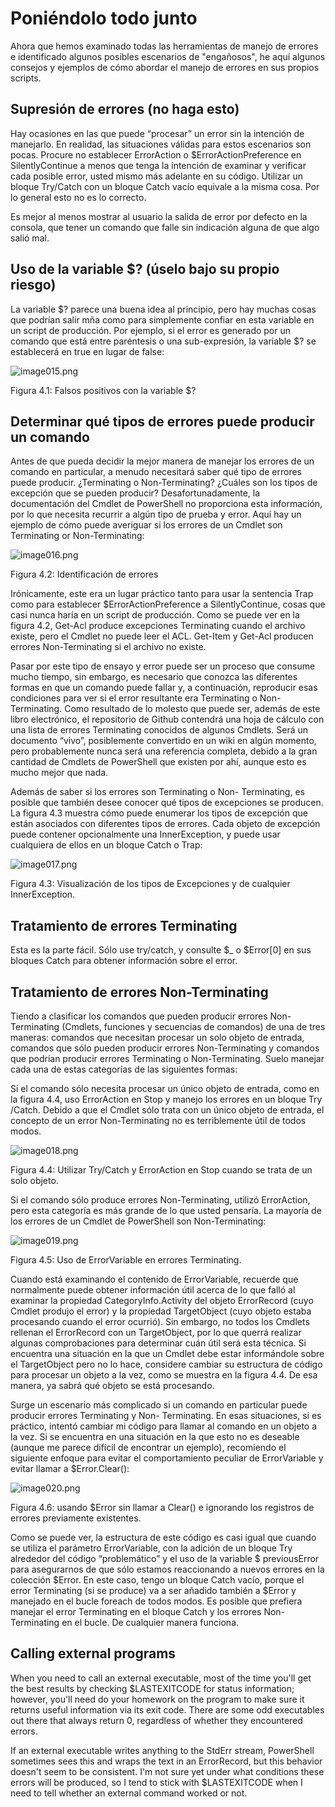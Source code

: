 # Poniéndolo todo junto
Ahora que hemos examinado todas las herramientas de manejo de errores e identificado algunos posibles escenarios de "engañosos", he aquí algunos consejos y ejemplos de cómo abordar el manejo de errores en sus propios scripts.

## Supresión de errores (no haga esto)

Hay ocasiones en las que puede “procesar” un error sin la intención de manejarlo. En realidad, las situaciones válidas para estos escenarios son pocas. Procure no establecer ErrorAction o $ErrorActionPreference  en SilentlyContinue a menos que tenga la intención de examinar y verificar cada posible error, usted mismo más adelante en su código. Utilizar un bloque Try/Catch con un bloque Catch vacío equivale a la misma cosa. Por lo general esto no es lo correcto.

Es mejor al menos mostrar al usuario la salida de error por defecto en la consola, que tener un comando que falle sin indicación alguna de que algo salió mal.

## Uso de la variable $? (úselo bajo su propio riesgo)

La variable $? parece una buena idea al principio, pero hay muchas cosas que podrían salir mña como para simplemente confiar en esta variable en un script de producción. Por ejemplo, si el error es generado por un comando que está entre paréntesis o una sub-expresión, la variable $? se establecerá en true en lugar de false:

![image015.png](images/image015.png)

Figura 4.1: Falsos positivos con la variable $?

## Determinar qué tipos de errores puede producir un comando

Antes de que pueda decidir la mejor manera de manejar los errores de un comando en particular, a menudo necesitará saber qué tipo de errores puede producir. ¿Terminating o Non-Terminating? ¿Cuáles son los tipos de excepción que se pueden producir? Desafortunadamente, la documentación del Cmdlet de PowerShell no proporciona esta información, por lo que necesita recurrir a algún tipo de prueba y error. Aquí hay un ejemplo de cómo puede averiguar si los errores de un Cmdlet son Terminating or Non-Terminating:

![image016.png](images/image016.png)

Figura 4.2: Identificación de errores

Irónicamente, este era un lugar práctico tanto para usar la sentencia Trap como para establecer $ErrorActionPreference a SilentlyContinue, cosas que casi nunca haría en un script de producción. Como se puede ver en la figura 4.2, Get-Acl produce excepciones Terminating cuando el archivo existe, pero el Cmdlet no puede leer el ACL. Get-Item y Get-Acl producen errores Non-Terminating si el archivo no existe.

Pasar por este tipo de ensayo y error puede ser un proceso que consume mucho tiempo, sin embargo, es necesario que conozca las diferentes formas en que un comando puede fallar y, a continuación, reproducir esas condiciones para ver si el error resultante era Terminating o Non-Terminating. Como resultado de lo molesto que puede ser, además de este libro electrónico, el repositorio de Github contendrá una hoja de cálculo con una lista de errores Terminating conocidos de algunos Cmdlets. Será un documento “vivo”, posiblemente convertido en un wiki en algún momento, pero probablemente nunca será una referencia completa, debido a la gran cantidad de Cmdlets de PowerShell que existen por ahí, aunque esto es mucho mejor que nada.

Además de saber si los errores son Terminating o Non- Terminating, es posible que también desee conocer qué tipos de excepciones se producen. La figura 4.3 muestra cómo puede enumerar los tipos de excepción que están asociados con diferentes tipos de errores. Cada objeto de excepción puede contener opcionalmente una InnerException, y puede usar cualquiera de ellos en un bloque Catch o Trap:

![image017.png](images/image017.png)

Figura 4.3: Visualización de los tipos de Excepciones y de cualquier InnerException.

## Tratamiento de errores Terminating

Esta es la parte fácil. Sólo use try/catch, y consulte $\_ o $Error[0] en sus bloques Catch para obtener información sobre el error.

## Tratamiento de errores Non-Terminating

Tiendo a clasificar los comandos que pueden producir errores Non-Terminating (Cmdlets, funciones y secuencias de comandos) de una de tres maneras: comandos que necesitan procesar un solo objeto de entrada, comandos que sólo pueden producir errores Non-Terminating y comandos que podrían producir errores Terminating  o Non-Terminating. Suelo manejar cada una de estas categorías de las siguientes formas:

Si el comando sólo necesita procesar un único objeto de entrada, como en la figura 4.4, uso ErrorAction  en Stop y manejo los errores en un bloque Try /Catch. Debido a que el Cmdlet sólo trata con un único objeto de entrada, el concepto de un error Non-Terminating no es terriblemente útil de todos modos.

![image018.png](images/image018.png)

Figura 4.4: Utilizar Try/Catch y ErrorAction  en Stop cuando se trata de un solo objeto.

Si el comando sólo produce errores Non-Terminating, utilizó ErrorAction, pero esta categoría es más grande de lo que usted pensaría. La mayoría de los errores de un Cmdlet de PowerShell son Non-Terminating:

![image019.png](images/image019.png)

Figura 4.5: Uso de ErrorVariable en errores Terminating.

Cuando está examinando el contenido de ErrorVariable, recuerde que normalmente puede obtener información útil acerca de lo que falló al examinar la propiedad CategoryInfo.Activity del objeto ErrorRecord (cuyo Cmdlet produjo el error) y la propiedad TargetObject (cuyo objeto estaba procesando cuando el error ocurrió). Sin embargo, no todos los Cmdlets rellenan el ErrorRecord con un TargetObject, por lo que querrá realizar algunas comprobaciones para determinar cuán útil será esta técnica. Si encuentra una situación en la que un Cmdlet debe estar informándole sobre el TargetObject pero no lo hace, considere cambiar su estructura de código para procesar un objeto a la vez, como se muestra en la figura 4.4. De esa manera, ya sabrá qué objeto se está procesando.

Surge un escenario más complicado si un comando en particular puede producir errores Terminating y Non- Terminating. En esas situaciones, si es práctico, intentó cambiar mi código para llamar al comando en un objeto a la vez. Si se encuentra en una situación en la que esto no es deseable (aunque me parece difícil de encontrar un ejemplo), recomiendo el siguiente enfoque para evitar el comportamiento peculiar de ErrorVariable y evitar llamar a $Error.Clear():

![image020.png](images/image020.png)

Figura 4.6: usando $Error sin llamar a Clear() e ignorando los registros de errores previamente existentes.

Como se puede ver, la estructura de este código es casi igual que cuando se utiliza el parámetro ErrorVariable, con la adición de un bloque Try alrededor del código “problemático” y el uso de la variable $ previousError para asegurarnos de que sólo estamos reaccionando a nuevos errores en la colección $Error. En este caso, tengo un bloque Catch vacío, porque el error Terminating (si se produce) va a ser añadido también a $Error y manejado en el bucle foreach de todos modos. Es posible que prefiera manejar el error Terminating en el bloque Catch y los errores Non- Terminating en el bucle. De cualquier manera funciona.

## Calling external programs

When you need to call an external executable, most of the time you'll get the best results by checking $LASTEXITCODE for status information; however, you'll need do your homework on the program to make sure it returns useful information via its exit code. There are some odd executables out there that always return 0, regardless of whether they encountered errors.

If an external executable writes anything to the StdErr stream, PowerShell sometimes sees this and wraps the text in an ErrorRecord, but this behavior doesn't seem to be consistent. I'm not sure yet under what conditions these errors will be produced, so I tend to stick with $LASTEXITCODE when I need to tell whether an external command worked or not.

